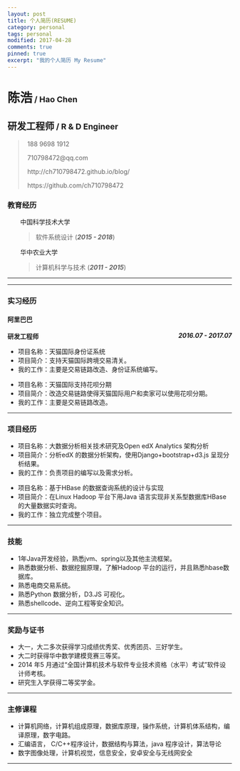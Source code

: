 ```yaml
---
layout: post
title: 个人简历(RESUME)
category: personal
tags: personal
modified: 2017-04-28
comments: true
pinned: true
excerpt: "我的个人简历 My Resume"
---
```

<head>
    <meta charset="UTF-8">
    <link rel="stylesheet" type="text/css" href="https://github.com/ch710798472/blog/raw/gh-pages/css/resume/normalize.css">
    <link rel="stylesheet" href="https://github.com/ch710798472/blog/raw/gh-pages/css/resume/font-awesome-4.7.0/css/font-awesome.min.css">
    <link rel="stylesheet" type="text/css" href="https://github.com/ch710798472/blog/raw/gh-pages/css/resume/main.css">
</head>

<body marginheight="0">
    <h1>陈浩<span style="font-size:18px;">&nbsp;/&nbsp;Hao Chen</span></h1>
    <h2>研发工程师<span style="font-size:18px;">&nbsp;/&nbsp;R & D Engineer</span></h2>
    <blockquote>
        <p>
            <i class="fa fa-phone-square fa-lg" aria-hidden="true"></i><span style='padding-left:5px;'>188&nbsp;9698&nbsp;1912</span>
        </p>
        <p>
            <i class="fa fa-envelope-square fa-lg" aria-hidden="true"></i> <span style='padding-left:5px;'>710798472@qq.com</span>
        </p>
        <p>
            <i class="fa fa-home fa-lg" aria-hidden="true"></i><span style='padding-left:5px;'>http://ch710798472.github.io/blog/</span>
        </p>
        <p>
            <i class="fa fa-github fa-lg" aria-hidden="true"></i><span style='padding-left:5px;'>https://github.com/ch710798472</span>
        </p>
    </blockquote>
    <h3><i class="fa fa-bookmark" aria-hidden="true"></i><span>教育经历</span></h3>
        <ul>
        <li style="list-style:none;"><i class="fa fa-graduation-cap" aria-hidden="true"></i><span style='padding-left:5px;'>中国科学技术大学</span>
            <blockquote id="xueli">
                <p>软件系统设计 (<strong><em>2015 - 2018</em></strong>)</p>
            </blockquote>
        </li>
        <li style="list-style:none;"><i class="fa fa-graduation-cap" aria-hidden="true"></i><span style='padding-left:5px;'>华中农业大学</span>
            <blockquote id="xueli">
                <p>计算机科学与技术 (<strong><em>2011 - 2015</em></strong>)</p>
            </blockquote>
        </li>
        </ul>
        <hr>
    <hr>
    <h3><i class="fa fa-bookmark" aria-hidden="true"></i><span>实习经历</span></h3>
    <h4><i class="fa fa-users" aria-hidden="true"></i><span>阿里巴巴</span></h4>
    <strong style="float:right;"><em>2016.07 - 2017.07</em></strong>
    <p><strong>研发工程师</strong>
    </p>
    <ul class="nolist">
        <li><i class="fa fa-product-hunt" aria-hidden="true"></i><span>项目名称：天猫国际身份证系统</span></li>
        <li><i class="fa fa-book" aria-hidden="true"></i><span>项目简介：支持天猫国际跨境交易清关。</span></li>
        <li><i class="fa fa-keyboard-o" aria-hidden="true"></i><span>我的工作：主要是交易链路改造、身份证系统编写。</span></li>
    </ul>
    <ul class="nolist">
        <li><i class="fa fa-product-hunt" aria-hidden="true"></i><span>项目名称：天猫国际支持花呗分期</span></li>
        <li><i class="fa fa-book" aria-hidden="true"></i><span>项目简介：改造交易链路使得天猫国际用户和卖家可以使用花呗分期。</span></li>
        <li><i class="fa fa-keyboard-o" aria-hidden="true"></i><span>我的工作：主要是交易链路改造。</span></li>
    </ul>
    <hr>
    <h3><i class="fa fa-bookmark" aria-hidden="true"></i><span>项目经历</span></h3>
    <ul class="nolist">
            <li><i class="fa fa-product-hunt" aria-hidden="true"></i><span>项目名称：大数据分析相关技术研究及Open edX Analytics 架构分析</span></li>
            <li><i class="fa fa-book" aria-hidden="true"></i><span>项目简介：分析edX 的数据分析架构，使用Django+bootstrap+d3.js 呈现分析结果。</span></li>
            <li><i class="fa fa-keyboard-o" aria-hidden="true"></i><span>我的工作：负责项目的编写以及需求分析。</span></li>
    </ul>
    <ul class="nolist">
            <li><i class="fa fa-product-hunt" aria-hidden="true"></i><span>项目名称：基于HBase 的数据查询系统的设计与实现</span></li>
            <li><i class="fa fa-book" aria-hidden="true"></i><span>项目简介：在Linux Hadoop 平台下用Java 语言实现非关系型数据库HBase 的大量数据实时查询。</span></li>
            <li><i class="fa fa-keyboard-o" aria-hidden="true"></i><span>我的工作：独立完成整个项目。</span></li>
    </ul>
    <hr>
    <h3><i class="fa fa-bookmark" aria-hidden="true"></i><span>技能</span></h3>
        <ul class="nolist">
            <li><i class="fa fa-star" aria-hidden="true"></i><span>1年Java开发经验，熟悉jvm、spring以及其他主流框架。</span></li>
            <li><i class="fa fa-star" aria-hidden="true"></i><span>熟悉数据分析、数据挖掘原理，了解Hadoop 平台的运行，并且熟悉hbase数据库。</span></li>
            <li><i class="fa fa-star" aria-hidden="true"></i><span>熟悉电商交易系统。</span></li>
            <li><i class="fa fa-star" aria-hidden="true"></i><span>熟悉Python 数据分析，D3.JS 可视化。</span></li>
            <li><i class="fa fa-star" aria-hidden="true"></i><span>熟悉shellcode、逆向工程等安全知识。</span></li>
        </ul>
    <hr>
    <h3><i class="fa fa-bookmark" aria-hidden="true"></i><span>奖励与证书</span></h3>
        <ul class="nolist">
            <li><i class="fa fa-star" aria-hidden="true"></i><span>大一，大二多次获得学习成绩优秀奖、优秀团员、三好学生。</span></li>
            <li><i class="fa fa-star" aria-hidden="true"></i><span>大二时获得华中数学建模竞赛三等奖。</span></li>
            <li><i class="fa fa-star" aria-hidden="true"></i><span>2014 年5 月通过“全国计算机技术与软件专业技术资格（水平）考试”软件设计师考核。</span></li>
            <li><i class="fa fa-star" aria-hidden="true"></i><span>研究生入学获得二等奖学金。</span></li>
        </ul>
    <hr>
    <h3><i class="fa fa-bookmark" aria-hidden="true"></i><span>主修课程</span></h3>
        <ul class="nolist">
            <li><i class="fa fa-star" aria-hidden="true"></i><span>计算机网络，计算机组成原理，数据库原理，操作系统，计算机体系结构，编译原理，数字电路。</span></li>
            <li><i class="fa fa-star" aria-hidden="true"></i><span>汇编语言， C/C++程序设计，数据结构与算法，java 程序设计，算法导论</span></li>
            <li><i class="fa fa-star" aria-hidden="true"></i><span>数字图像处理，计算机视觉，信息安全，安卓安全与无线网安全</span></li>
        </ul>
    <hr>
</body>